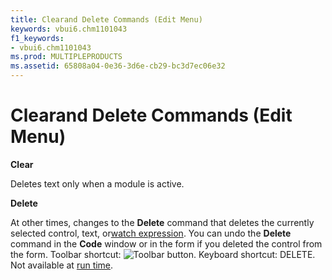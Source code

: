 ```yaml
---
title: Clearand Delete Commands (Edit Menu)
keywords: vbui6.chm1101043
f1_keywords:
- vbui6.chm1101043
ms.prod: MULTIPLEPRODUCTS
ms.assetid: 65808a04-0e36-3d6e-cb29-bc3d7ec06e32
---
```



# Clearand Delete Commands (Edit Menu)

 **Clear**

Deletes text only when a module is active.

 **Delete**

At other times, changes to the  **Delete** command that deletes the currently selected control, text, or[watch expression](vbe-glossary.md). You can undo the  **Delete** command in the **Code** window or in the form if you deleted the control from the form.
Toolbar shortcut: 
![Toolbar button](images/tbr_del_ZA01201696.gif). Keyboard shortcut: DELETE.
Not available at [run time](vbe-glossary.md).


